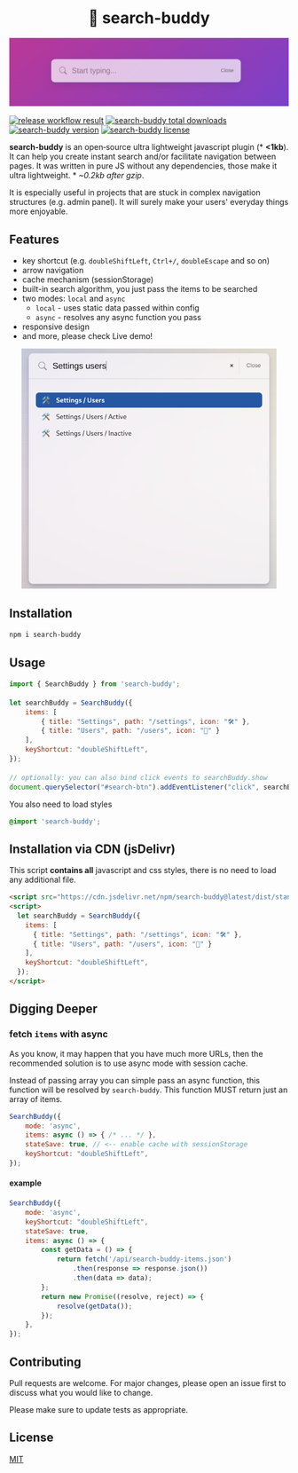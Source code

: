 <h1 align="center">
🍭 search-buddy
</h1>  

<p align="center">
 <img width="" src="https://github.com/michaldoda/search-buddy/blob/main/docs/images/logo.png?raw=true" alt="search-buddy js plugin">
</p>

<p>
    <a target="_blank" rel="noopener noreferrer" href="https://github.com/michaldoda/search-buddy/actions/workflows/build-n-test.yml/badge.svg"><img src="https://github.com/michaldoda/search-buddy/actions/workflows/build-n-test.yml/badge.svg" alt="release workflow result" style="max-width:100%;"></a>
 <a target="_blank" href="https://www.npmjs.com/package/search-buddy"><img src="https://flat.badgen.net/npm/dt/search-buddy" alt="search-buddy total downloads" /></a>   
<a target="_blank" href="https://www.npmjs.com/package/search-buddy"><img src="https://flat.badgen.net/npm/v/search-buddy" alt="search-buddy version" /></a>
    <a target="_blank" href="https://www.npmjs.com/package/search-buddy"><img src="https://flat.badgen.net/npm/license/search-buddy" alt="search-buddy license" /></a>
</p>

**search-buddy** is an open‑source ultra lightweight javascript plugin (* **<1kb**). It can help you create instant search and/or facilitate navigation between pages. It was written in pure JS without any dependencies, those make it ultra lightweight. * *~0.2kb after gzip*.

It is especially useful in projects that are stuck in complex navigation structures (e.g. admin panel). It will surely make your users' everyday things more enjoyable.

## Features
- key shortcut (e.g. `doubleShiftLeft`, `Ctrl+/`, `doubleEscape` and so on)
- arrow navigation
- cache mechanism (sessionStorage)
- built-in search algorithm, you just pass the items to be searched
- two modes: `local` and `async`
  - `local` - uses static data passed within config
  - `async` - resolves any async function you pass
- responsive design
- and more, please check Live demo!


<p align="center">
  <img width="460" src="https://github.com/michaldoda/search-buddy/blob/main/docs/images/search-buddy.png?raw=true" alt="search-buddy js plugin">
</p>


## Installation


```bash
npm i search-buddy
```

## Usage

```js
import { SearchBuddy } from 'search-buddy';

let searchBuddy = SearchBuddy({
    items: [
        { title: "Settings", path: "/settings", icon: "🛠️" },
        { title: "Users", path: "/users", icon: "👥️" }
    ],
    keyShortcut: "doubleShiftLeft",
});

// optionally: you can also bind click events to searchBuddy.show
document.querySelector("#search-btn").addEventListener("click", searchBuddy.show);

```

You also need to load styles
```scss
@import 'search-buddy';
```


## Installation via CDN (jsDelivr)
This script **contains all** javascript and css styles, there is no need to load any additional file.
```html
<script src="https://cdn.jsdelivr.net/npm/search-buddy@latest/dist/standalone.min.js"></script>
<script>
  let searchBuddy = SearchBuddy({
    items: [
      { title: "Settings", path: "/settings", icon: "🛠️" },
      { title: "Users", path: "/users", icon: "👥️" }
    ],
    keyShortcut: "doubleShiftLeft",
  });
</script>
```

## Digging Deeper

### fetch `items` with async

As you know, it may happen that you have much more URLs, then the recommended solution is to use async mode with session cache.

Instead of passing array you can simple pass an async function, this function will be resolved by `search-buddy`. This function MUST return just an array of items.
```js
SearchBuddy({
    mode: 'async',
    items: async () => { /* ... */ },
    stateSave: true, // <-- enable cache with sessionStorage
    keyShortcut: "doubleShiftLeft",
});

```

#### example
```js
SearchBuddy({
    mode: 'async',
    keyShortcut: "doubleShiftLeft",
    stateSave: true,
    items: async () => {
        const getData = () => {
            return fetch('/api/search-buddy-items.json')
                .then(response => response.json())
                .then(data => data);
        };
        return new Promise((resolve, reject) => {
            resolve(getData());
        });
    },
});
```


## Contributing
Pull requests are welcome. For major changes, please open an issue first to discuss what you would like to change.

Please make sure to update tests as appropriate.

## License
[MIT](LICENSE)
